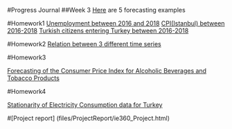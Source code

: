 #Progress Journal
##Week 3
[Here](files/example_homework_0.html) are 5 forecasting examples

#Homework1
[Unemployment between 2016 and 2018](files/HW1/Unemployment.html)
[CPI(Istanbul) between 2016-2018](files/HW1/Istanbul-Consumer-Price-Index.html)
[Turkish citizens entering Turkey between 2016-2018](files/HW1/Citizens_entering.html)

#Homework2
[Relation between 3 different time series](files/HW2/hw2.html)

#Homework3

[Forecasting of the Consumer Price Index for Alcoholic Beverages and Tobacco Products](files/HW3/html.html)

#Homework4

[Stationarity of Electricity Consumption data for Turkey](files/HW4/HW4.html)

#[Project report] (files/ProjectReport/ie360_Project.html)
